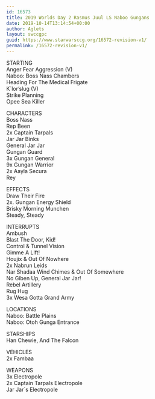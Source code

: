 ```yaml
---
id: 16573
title: 2019 Worlds Day 2 Rasmus Juul LS Naboo Gungans
date: 2019-10-14T13:14:54+00:00
author: Aglets
layout: swccgpc
guid: https://www.starwarsccg.org/16572-revision-v1/
permalink: /16572-revision-v1/
---
```

STARTING  
Anger Fear Aggression (V)  
Naboo: Boss Nass Chambers  
Heading For The Medical Frigate  
K´lor&#8217;slug (V)  
Strike Planning  
Opee Sea Killer

CHARACTERS  
Boss Nass  
Rep Been  
2x Captain Tarpals  
Jar Jar Binks  
General Jar Jar  
Gungan Guard  
3x Gungan General  
9x Gungan Warrior  
2x Aayla Secura  
Rey

EFFECTS  
Draw Their Fire  
2x. Gungan Energy Shield  
Brisky Morning Munchen  
Steady, Steady

INTERRUPTS  
Ambush  
Blast The Door, Kid!  
Control & Tunnel Vision  
Gimme A Lift!  
Houjix & Out Of Nowhere  
2x Nabrun Leids  
Nar Shadaa Wind Chimes & Out Of Somewhere  
No Giben Up, General Jar Jar!  
Rebel Artillery  
Rug Hug  
3x Wesa Gotta Grand Army

LOCATIONS  
Naboo: Battle Plains  
Naboo: Otoh Gunga Entrance

STARSHIPS  
Han Chewie, And The Falcon

VEHICLES  
2x Fambaa

WEAPONS  
3x Electropole  
2x Captain Tarpals Electropole  
Jar Jar´s Electropole
